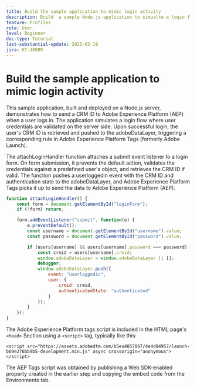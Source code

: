 ```yaml
---
title: Build the sample application to mimic login activity
description: Build  a sample Node.js application to simualte a login flow
feature: Profiles
role: User
level: Beginner
doc-type: Tutorial
last-substantial-update: 2025-05-19
jira: KT-18089
---
```


# Build the sample application to mimic login activity

This sample application, built and deployed on a Node.js server, demonstrates how to send a CRM ID to Adobe Experience Platform (AEP) when a user logs in. The application simulates a login flow where user credentials are validated on the server side. Upon successful login, the user's CRM ID is retrieved and pushed to the adobeDataLayer, triggering a corresponding rule in Adobe Experience Platform Tags (formerly Adobe Launch).

The attachLoginHandler function attaches a submit event listener to a login form. On form submission, it prevents the default action, validates the credentials against a predefined user's object, and retrieves the CRM ID if valid. The function pushes a userloggedin event with the CRM ID and authentication state to the adobeDataLayer, and Adobe Experience Platform Tags picks it up to send the data to Adobe Experience Platform (AEP).


```javascript
function attachLoginHandler() {
    const form = document.getElementById("loginForm");
    if (!form) return;

    form.addEventListener("submit", function(e) {
        e.preventDefault();
        const username = document.getElementById("username").value;
        const password = document.getElementById("password").value;

        if (users[username] && users[username].password === password) {
            const crmid = users[username].crmid;
            window.adobeDataLayer = window.adobeDataLayer || [];
            debugger;
            window.adobeDataLayer.push({
                event: "userloggedin",
                user: {
                    crmid: crmid,
                    authenticatedState: "authenticated"
                }
            });
        }
    });
}


```

The Adobe Experience Platform tags script is included in the HTML page's `<head>` Section using a `<script>` tag, typically like this:

`<script src="https://assets.adobedtm.com/b5eu4857867/4e4d84957/launch-b69e276bb9b5-development.min.js" async crossorigin="anonymous"></script>`

The AEP Tags script was obtained by publishing a Web SDK-enabled property created in the earlier step and copying the embed code from the Environments tab.


